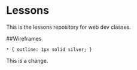 # Lessons

This is the lessons repository for web dev classes.

##Wireframes


`* {
  outline: 1px solid silver;
}`

This is a change.